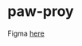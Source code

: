 # paw-proy

Figma [here](https://www.figma.com/file/qzBfQJygMtcE1Uok1anBuq/Untitled?node-id=0%3A1&t=iTcgRmMKBg6Nys2j-1)

